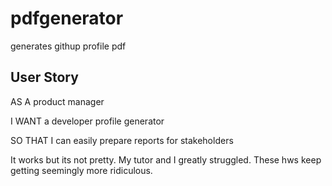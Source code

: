 # pdfgenerator
generates githup profile pdf

## User Story

AS A product manager

I WANT a developer profile generator

SO THAT I can easily prepare reports for stakeholders

It works but its not pretty. My tutor and I greatly struggled. These hws keep getting seemingly more ridiculous.